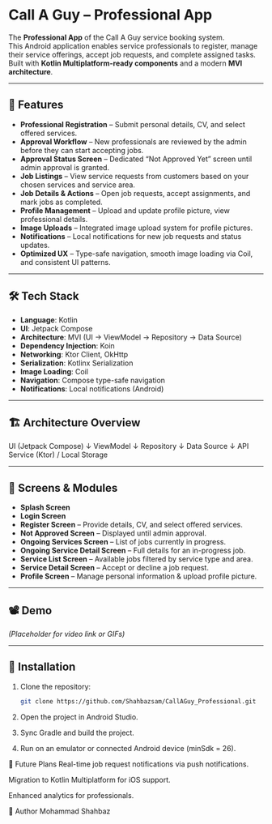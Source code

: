 # Call A Guy – Professional App

The **Professional App** of the Call A Guy service booking system.  
This Android application enables service professionals to register, manage their service offerings, accept job requests, and complete assigned tasks.  
Built with **Kotlin Multiplatform-ready components** and a modern **MVI architecture**.

---

## 📱 Features

- **Professional Registration** – Submit personal details, CV, and select offered services.
- **Approval Workflow** – New professionals are reviewed by the admin before they can start accepting jobs.
- **Approval Status Screen** – Dedicated “Not Approved Yet” screen until admin approval is granted.
- **Job Listings** – View service requests from customers based on your chosen services and service area.
- **Job Details & Actions** – Open job requests, accept assignments, and mark jobs as completed.
- **Profile Management** – Upload and update profile picture, view professional details.
- **Image Uploads** – Integrated image upload system for profile pictures.
- **Notifications** – Local notifications for new job requests and status updates.
- **Optimized UX** – Type-safe navigation, smooth image loading via Coil, and consistent UI patterns.

---

## 🛠 Tech Stack

- **Language**: Kotlin
- **UI**: Jetpack Compose
- **Architecture**: MVI (UI → ViewModel → Repository → Data Source)
- **Dependency Injection**: Koin
- **Networking**: Ktor Client, OkHttp
- **Serialization**: Kotlinx Serialization
- **Image Loading**: Coil
- **Navigation**: Compose type-safe navigation
- **Notifications**: Local notifications (Android)

---

## 🏗 Architecture Overview

UI (Jetpack Compose)
↓
ViewModel
↓
Repository
↓
Data Source
↓
API Service (Ktor) / Local Storage

---

## 📸 Screens & Modules

- **Splash Screen**
- **Login Screen**
- **Register Screen** – Provide details, CV, and select offered services.
- **Not Approved Screen** – Displayed until admin approval.
- **Ongoing Services Screen** – List of jobs currently in progress.
- **Ongoing Service Detail Screen** – Full details for an in-progress job.
- **Service List Screen** – Available jobs filtered by service type and area.
- **Service Detail Screen** – Accept or decline a job request.
- **Profile Screen** – Manage personal information & upload profile picture.

---

## 📽 Demo

*(Placeholder for video link or GIFs)*

---

## 🚀 Installation

1. Clone the repository:
   ```bash
   git clone https://github.com/Shahbazsam/CallAGuy_Professional.git

2. Open the project in Android Studio.

3. Sync Gradle and build the project.

4. Run on an emulator or connected Android device (minSdk = 26).

📌 Future Plans
Real-time job request notifications via push notifications.

Migration to Kotlin Multiplatform for iOS support.

Enhanced analytics for professionals.

👤 Author
Mohammad Shahbaz
